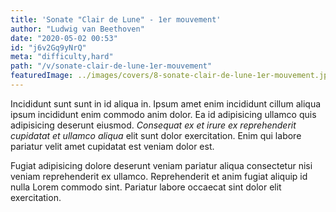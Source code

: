 ```yaml
---
title: 'Sonate "Clair de Lune" - 1er mouvement'
author: "Ludwig van Beethoven"
date: "2020-05-02 00:53"
id: "j6v2Gq9yNrQ"
meta: "difficulty,hard"
path: "/v/sonate-clair-de-lune-1er-mouvement"
featuredImage: ../images/covers/8-sonate-clair-de-lune-1er-mouvement.jpg
---
```


Incididunt sunt sunt in id aliqua in. Ipsum amet enim incididunt cillum aliqua ipsum incididunt enim commodo anim dolor. Ea id adipisicing ullamco quis adipisicing deserunt eiusmod. _Consequat ex et irure ex reprehenderit cupidatat et ullamco aliqua_ elit sunt dolor exercitation. Enim qui labore pariatur velit amet cupidatat est veniam dolor est.

Fugiat adipisicing dolore deserunt veniam pariatur aliqua consectetur nisi veniam reprehenderit ex ullamco. Reprehenderit et anim fugiat aliquip id nulla Lorem commodo sint. Pariatur labore occaecat sint dolor elit exercitation.
